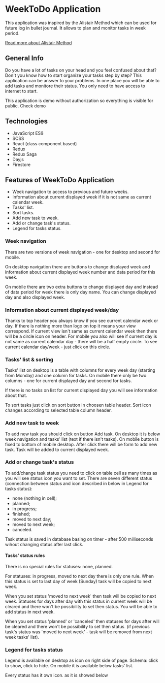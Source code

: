 # WeekToDo Application

This application was inspired by the Alistair Method which can be used for future log in bullet journal.
It allows to plan and monitor tasks in week period.

[Read more about Alistair Method](https://bulletjournal.com/blogs/bulletjournalist/to-do-the-alastair-method) 

## General Info

Do you have a lot of tasks on your head and you feel confused about that? Don't you know how to start organize your tasks step by step? This application can be answer to your problems. In one place you will be able to add tasks and monitore their status. You only need to have access to internet to start.

This application is demo without authorization so everything is visible for public. 
Check demo

## Technologies

- JavaScript ES6
- SCSS
- React (class component based) 
- Redux 
- Redux Saga
- Dayjs
- Firestore 

## Features of WeekToDo Application

- Week navigation to access to previous and future weeks.
- Information about current displayed week if it is not same as current calendar week.
- Tasks' list.
- Sort tasks.
- Add new task to week.
- Add or change task's status.
- Legend for tasks status.

### Week navigation

There are two versions of week navigation - one for desktop and second for mobile.

On desktop navigation there are buttons to change displayed week and information about current displayed week number and data period for this week.

On mobile there are two extra buttons to change displayed day and instead of data period for week there is only day name. You can change displayed day and also displayed week.

### Information about current displayed week/day

Thanks to top header you always know if you see current calendar week or day. If there is nothing more than logo on top it means your view correspond. If current view isn't same as current calendar week then there will be a circle icon on header. For mobile you also will see if current day is not same as current calendar day - there will be a half empty circle.
To see current calendar day/week - just click on this circle.

### Tasks' list & sorting

Tasks' list on desktop is a table with columns for every week day (starting from Monday) and one column for tasks. On mobile there only be two columns - one for current displayed day and second for tasks.

If there is no tasks on list for current displayed day you will see information about that.

To sort tasks just click on sort button in choosen table header. Sort icon changes according to selected table column header.

### Add new task to week

To add new task you should click on button Add task. On desktop it is below week navigation and tasks' list (text if there isn't tasks). On mobile button is fixed to bottom of mobile desktop.
After click there will be form to add new task. Task will be added to current displayed week.

### Add or change task's status

To add/change task status you need to click on table cell as many times as you will see status icon you want to set. 
There are seven different status (connection between status and icon described in below in Legend for tasks status):
- none (nothing in cell);
- planned;
- in progress;
- finished;
- moved to next day;
- moved to next week;
- canceled.

Task status is saved in database basing on timer - after 500 milliseconds wihout changing status after last click.

#### Tasks' status rules

There is no special rules for statuses: none, planned.

For statuses: in progress, moved to next day there is only one rule. When this status is set to last day of week (Sunday) task will be copied to next week.

When you set status 'moved to next week' then task will be copied to next week. Statuses for days after day with this status in current week will be cleared and there won't be possibility to set then status. You will be able to add status in next week.

When you set status 'planned' or 'canceled' then statuses for days after will be cleared and there won't be possibility to set then status. (if previous task's status was 'moved to next week' - task will be removed from next week tasks' list).

### Legend for tasks status

Legend is available on desktop as icon on right side of page. Schema: click to show, click to hide.
On mobile it is available below tasks' list.

Every status has it own icon. as it is showed below







